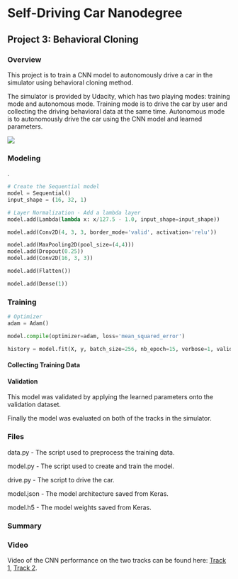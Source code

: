 # Self-Driving Car Nanodegree

## Project 3: Behavioral Cloning

### Overview

This project is to train a CNN model to autonomously drive a car in the simulator using behavioral cloning method. 

The simulator is provided by Udacity, which has two playing modes: training mode and autonomous mode. Training mode is to drive the car by user and collecting the driving behavioral data at the same time. Autonomous mode is to autonomously drive the car using the CNN model and learned parameters.

![](/images/simulator.png)



### Modeling

.

````python
# Create the Sequential model
model = Sequential()
input_shape = (16, 32, 1)

# Layer Normalization - Add a lambda layer
model.add(Lambda(lambda x: x/127.5 - 1.0, input_shape=input_shape))

model.add(Conv2D(4, 3, 3, border_mode='valid', activation='relu'))

model.add(MaxPooling2D(pool_size=(4,4)))
model.add(Dropout(0.25))
model.add(Conv2D(16, 3, 3))

model.add(Flatten())

model.add(Dense(1))
````



### Training



````python
# Optimizer
adam = Adam()

model.compile(optimizer=adam, loss='mean_squared_error')

history = model.fit(X, y, batch_size=256, nb_epoch=15, verbose=1, validation_split=0.2)
````



#### Collecting Training Data

#### Validation

This model was validated by applying the learned parameters onto the validation dataset.

Finally the model was evaluated on both of the tracks in the simulator.

### Files

data.py - The script used to preprocess the training data.

model.py - The script used to create and train the model.

drive.py - The script to drive the car.

model.json - The model architecture saved from Keras.

model.h5 - The model weights saved from Keras.



### Summary



### Video

Video of the CNN performance on the two tracks can be found here: [Track 1](), [Track 2]().
